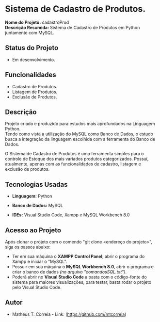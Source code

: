 # Sistema de Cadastro de Produtos.
<b>Nome do Projeto:</b> cadastroProd<br/>
<b>Descrição Resumida:</b> Sistema de Cadastro de Produtos em Python juntamente com MySQL.

## Status do Projeto
- Em desenvolvimento.

## Funcionalidades
- Cadastro de Produtos.
- Listagem de Produtos.
- Exclusão de Produtos.

## Descrição
Projeto criado e produzido para estudos mais aprofundados na Linguagem Python. <br/>
Tendo como vista a utilização do MySQL como Banco de Dados, o estudo busca a integração da linguagem escolhida com a ferramenta do Banco de Dados.

O Sistema de Cadastro de Produtos é uma ferramenta simples para o controle de Estoque dos mais variados produtos categorizados. Possuí, atualmente, apenas com as funcionalidades de cadastro, listagem e exclusão de produtos.

## Tecnologias Usadas
- <b>Linguagem:</b> Python
- <b>Banco de Dados:</b> MySQL

- <b>IDEs:</b> Visual Studio Code, Xampp e MySQL Workbench 8.0

## Acesso ao Projeto
Após clonar o projeto com o comendo "git clone <endereço do projeto>", siga os passos abaixo:

- Ter em sua máquina o <b>XAMPP Control Panel</b>, abrir o programa do Xampp e iniciar o "MySQL".
- Possuir em sua máquina o <b>MySQL Workbench 8.0</b>, abrir o programa e criar o banco de dados <i>(no arquivo "comandosSQL.txt")</i>.
- Poderá abrir no <b>Visual Studio Code</b> a pasta com o código-fonte do sistema para maiores visualizações, para testar, basta rodar o projeto pelo Visual Studio Code.

## Autor
- Matheus T. Correia - Link: (https://github.com/mtcorreia)
